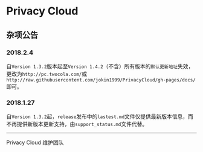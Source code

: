 # Privacy Cloud

## 杂项公告

### 2018.2.4

自`Version 1.3.2`版本起至`Version 1.4.2`（不含）所有版本的`默认更新地址`失效，更改为`http://pc.twocola.com/`或`http://raw.githubusercontent.com/jokin1999/PrivacyCloud/gh-pages/docs/`即可。

### 2018.1.27

自`Version 1.3.2`起，`release`发布中的`lastest.md`文件仅提供最新版本信息，而不再提供新版本更新支持，由`support_status.md`文件代替。

---

Privacy Cloud 维护团队
